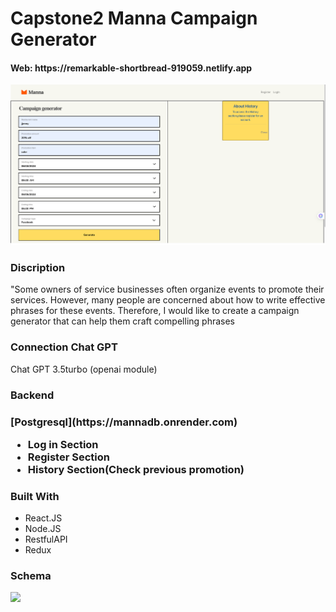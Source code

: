 <h1>Capstone2 Manna Campaign Generator</h1>
<h4>Web: https://remarkable-shortbread-919059.netlify.app</h4>
<img src="https://github.com/jenny4711/manna/blob/main/public/img/Screenshot%202023-06-03%20at%202.56.35%20PM.png"/>
<h3>Discription</h3>
<p>"Some owners of service businesses often organize events to promote their services. However, many people are concerned about how to write effective phrases for these events. Therefore, 
  I would like to create a campaign generator that can help them craft compelling phrases</p>
<h3>Connection Chat GPT</h3>
<p>Chat GPT 3.5turbo (openai module)</p>

<h3>Backend<h3>
  <p>[Postgresql](https://mannadb.onrender.com)</p>
  <ul>
    <li>Log in Section</li>
    <li>Register Section</li>
    <li>History Section(Check previous promotion)</li>
  </ul>
  
  <h3>Built With</h3>
  <ul>
    <li>React.JS</li>
    <li>Node.JS</li>
    <li>RestfulAPI</li>
    <li>Redux</li>
  </ul>
  

<h3>Schema</h3>
<img src="https://github.com/jenny4711/capstoneTwo_schema/blob/main/manna%20schema.png"/>
